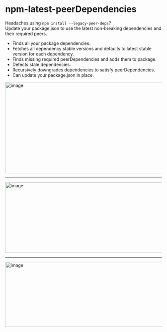 # npm-latest-peerDependencies
Headaches using `npm install --legacy-peer-deps`?  
Update your package.json to use the latest non-breaking dependencies and their required peers.

- Finds all your package dependencies.
- Fetches all dependency stable versions and defaults to latest stable version for each dependency.
- Finds missing required peerDependencies and adds them to package.
- Detects stale dependencies.
- Recursively downgrades dependencies to satisfy peerDependencies.
- Can update your package.json in place.

<img width="961" height="292" alt="image" src="https://github.com/user-attachments/assets/0f71ac72-020f-473e-8037-71e2e896231f" />

---

<img width="849" height="226" alt="image" src="https://github.com/user-attachments/assets/452f84b7-ba6c-4c3b-a832-b9258db4d80e" />

---

<img width="1101" height="208" alt="image" src="https://github.com/user-attachments/assets/d1f25cc5-44da-471c-af17-aa4b5a59d0ee" />

